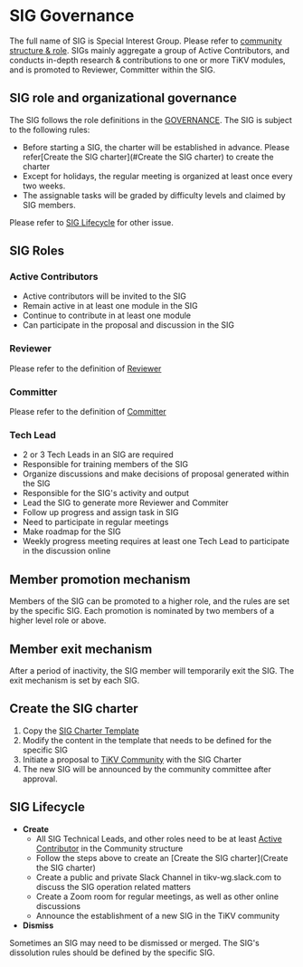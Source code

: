 # SIG Governance

The full name of SIG is Special Interest Group. Please refer to [community structure & role](/GOVERNACE-.md#community_organization). SIGs mainly aggregate a group of Active Contributors, and conducts in-depth research & contributions to one or more TiKV modules, and is promoted to Reviewer, Committer within the SIG.

## SIG role and organizational governance

The SIG follows the role definitions in the [GOVERNANCE](/GOVERNACE.md). The SIG is subject to the following rules:

- Before starting a SIG, the charter will be established in advance. Please refer[Create the SIG charter](#Create the SIG charter) to create the charter 
- Except for holidays, the regular meeting is organized at least once every two weeks.
- The assignable tasks will be graded by difficulty levels and claimed by SIG members.

Please refer to [SIG Lifecycle](#sig-lifecycle) for other issue.

## SIG Roles

### Active Contributors

  - Active contributors will be invited to the SIG
  - Remain active in at least one module in the SIG
  - Continue to contribute in at least one module
  - Can participate in the proposal and discussion in the SIG

### Reviewer

  Please refer to the definition of [Reviewer](/community-membership.md#Reviewer)

### Committer

  Please refer to the definition of [Committer](/community-membership.md#committer)

### Tech Lead

  - 2 or 3 Tech Leads in an SIG are required
  - Responsible for training members of the SIG
  - Organize discussions and make decisions of proposal generated within the SIG
  - Responsible for the SIG's activity and output
  - Lead the SIG to generate more Reviewer and Commiter
  - Follow up progress and assign task in SIG
  - Need to participate in regular meetings
  - Make roadmap for the SIG
  - Weekly progress meeting requires at least one Tech Lead to participate in the discussion online

## Member promotion mechanism

Members of the SIG can be promoted to a higher role, and the rules are set by the specific SIG. Each promotion is nominated by two members of a higher level role or above.

## Member exit mechanism

After a period of inactivity, the SIG member will temporarily exit the SIG. The exit mechanism is set by each SIG.

## Create the SIG charter

1. Copy the [SIG Charter Template](SIG-CHARTER-TEMPLATE.md)
2. Modify the content in the template that needs to be defined for the specific SIG
3. Initiate a proposal to [TiKV Community](https://github.com/tikv/community) with the SIG Charter
4. The new SIG will be announced by the community committee after approval.

## SIG Lifecycle

- **Create**
  - All SIG Technical Leads, and other roles need to be at least [Active Contributor](#active_contributor) in the Community structure
  - Follow the steps above to create an [Create the SIG charter](Create the SIG charter)
  - Create a public and private Slack Channel in tikv-wg.slack.com to discuss the SIG operation related matters
  - Create a Zoom room for regular meetings, as well as other online discussions
  - Announce the establishment of a new SIG in the TiKV community
- **Dismiss**

Sometimes an SIG may need to be dismissed or merged. The SIG's dissolution rules should be defined by the specific SIG.
